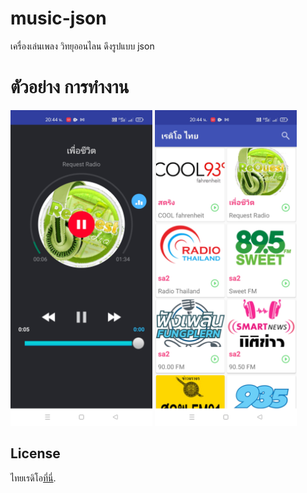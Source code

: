 # music-json

เครื่องเล่นเพลง วิทยุออนไลน ดึงรูปแบบ json

# ตัวอย่าง การทำงาน
<img src="/Screenshot_2021-05-30-20-44-56-14_9e4e68788611c37304a2b40f0425b7df.jpg" width="45%" /> <img src="/Screenshot_2021-05-30-20-44-45-94_9e4e68788611c37304a2b40f0425b7df.jpg" width="45%"  />

License
-------

ไทยเรดิโอ[ที่นี่](https://www.facebook.com/savat54savat).
